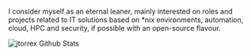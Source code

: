 I consider myself as an eternal leaner, mainly interested on roles and projects related to IT solutions based on *nix environments, automation, cloud, HPC and security, if possible with an open-source flavour.

<!-- 
[![jtorrex github stats](https://github-readme-stats.vercel.app/api?username=jtorrex&theme=blue-green)](https://github.com/jtorrex/github-readme-stats) -->

<img align="center" alt="jtorrex Github Stats" src="https://github-readme-stats.vercel.app/api?username=jtorrex&show_icons=true&hide_border=true" />
